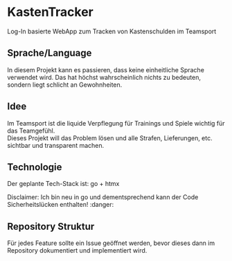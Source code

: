 # KastenTracker

Log-In basierte WebApp zum Tracken von Kastenschulden im Teamsport

## Sprache/Language

In diesem Projekt kann es passieren, dass keine einheitliche Sprache verwendet wird. Das hat höchst wahrscheinlich nichts zu bedeuten, sondern liegt schlicht an Gewohnheiten.

## Idee

Im Teamsport ist die liquide Verpflegung für Trainings und Spiele wichtig für das Teamgefühl.  
Dieses Projekt will das Problem lösen und alle Strafen, Lieferungen, etc. sichtbar und transparent machen.

## Technologie

Der geplante Tech-Stack ist: go + htmx

Disclaimer: Ich bin neu in go und dementsprechend kann der Code Sicherheitslücken enthalten! :danger:

## Repository Struktur

Für jedes Feature sollte ein Issue geöffnet werden, bevor dieses dann im Repository dokumentiert und implementiert wird.
